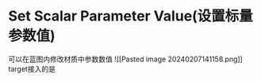 # Set Scalar Parameter Value(设置标量参数值)
可以在蓝图内修改材质中参数数值
![[Pasted image 20240207141158.png]]
target接入的是